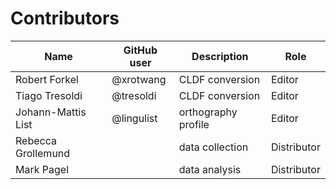 # Contributors

Name | GitHub user | Description | Role
 --- | --- | --- | --- 
Robert Forkel | @xrotwang | CLDF conversion | Editor
Tiago Tresoldi | @tresoldi | CLDF conversion | Editor
Johann-Mattis List | @lingulist | orthography profile | Editor 
Rebecca Grollemund | | data collection | Distributor | Author
Mark Pagel | | data analysis | Distributor | Author

